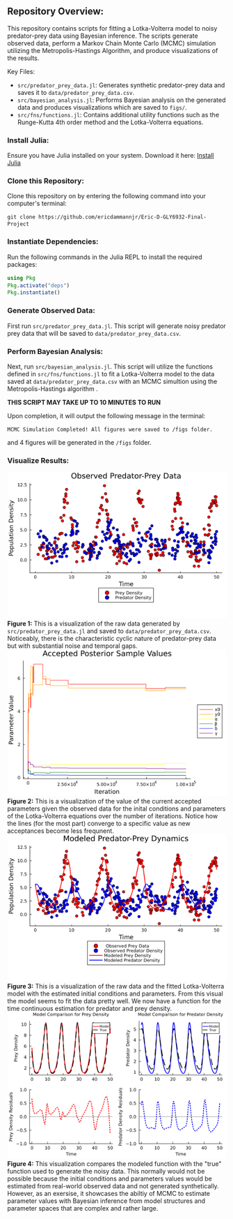 ## Repository Overview:

This repository contains scripts for fitting a Lotka-Volterra model to noisy predator-prey data using Bayesian inference. The scripts generate observed data, perform a Markov Chain Monte Carlo (MCMC) simulation utilizing the Metropolis-Hastings Algorithm, and produce visualizations of the results.

Key Files: 

- `src/predator_prey_data.jl`: Generates synthetic predator-prey data and saves it to `data/predator_prey_data.csv`.
- `src/bayesian_analysis.jl`: Performs Bayesian analysis on the generated data and produces visualizations which are saved to `figs/`.
- `src/fns/functions.jl`: Contains additional utility functions such as the Runge-Kutta 4th order method and the Lotka-Volterra equations.

### Install Julia:

Ensure you have Julia installed on your system. Download it here: [Install Julia](https://julialang.org/install/)

### Clone this Repository:

Clone this repository on by entering the following command into your computer's terminal:

```
git clone https://github.com/ericdammannjr/Eric-D-GLY6932-Final-Project
```

### Instantiate Dependencies:

Run the following commands in the Julia REPL to install the required packages:

```julia
using Pkg
Pkg.activate("deps")
Pkg.instantiate()
```

### Generate Observed Data:

First run `src/predator_prey_data.jl`. This script will generate noisy predator prey data that will be saved to `data/predator_prey_data.csv`.

### Perform Bayesian Analysis:

Next, run `src/bayesian_analysis.jl`. This script will utilize the functions defined in `src/fns/functions.jl` to fit a Lotka-Volterra model to the data saved at `data/predator_prey_data.csv` with an MCMC simultion using the Metropolis-Hastings algorithm .

**THIS SCRIPT MAY TAKE UP TO 10 MINUTES TO RUN**

Upon completion, it will output the following message in the terminal:

```
MCMC Simulation Completed! All figures were saved to /figs folder.
```

and 4 figures will be generated in the `/figs` folder.

### Visualize Results: 

![Local Image](figs/raw_data.png)
**Figure 1:** This is a visualization of the raw data generated by `src/predator_prey_data.jl` and saved to `data/predator_prey_data.csv`. Noticeably, there is the characteristic cyclic nature of predator-prey data but with substantial noise and temporal gaps. 
![Local Image](figs/posterior_samples.png)
**Figure 2:** This is a visualization of the value of the current accepted parameters given the observed data for the inital conditions and parameters of the Lotka-Volterra equations over the number of iterations. Notice how the lines (for the most part) converge to a specific value as new acceptances become less frequnent. 
![Local Image](figs/model_fit.png)
**Figure 3:** This is a visualization of the raw data and the fitted Lotka-Volterra model with the estimated initial conditions and parameters. From this visual the model seems to fit the data pretty well. We now have a function for the time continuous estimation for predator and prey density. 
![Local Image](figs/model_comparison.png)
**Figure 4:** This visualization compares the modeled function with the "true" function used to generate the noisy data. This normally would not be possible because the initial conditions and parameters values would be estimated from real-world observed data and not generated synthetically. However, as an exersise, it showcases the abiltiy of MCMC to estimate parameter values with Bayesian inference from model structures and parameter spaces that are complex and rather large. 